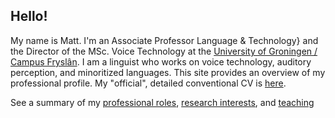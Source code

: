 ## Hello!

My name is Matt. I'm an Associate Professor Language \& Technology} and the Director of the MSc. Voice Technology at the [University of Groningen / Campus Fryslân](https://www.rug.nl/staff/m.coler/). I am a linguist who works on voice technology, auditory perception, and minoritized languages. This site provides an overview of my professional profile.  My "official", detailed conventional CV is [here](https://www.overleaf.com/read/hdtxvkzbzyzq). 

See a summary of my [professional roles](https://mattcoler.github.io/roles), [research interests](https://mattcoler.github.io/research), and [teaching](https://mattcoler.github.io/teaching)
